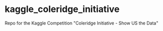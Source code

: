 # kaggle_coleridge_initiative
Repo for the Kaggle Competition "Coleridge Initiative - Show US the Data"
